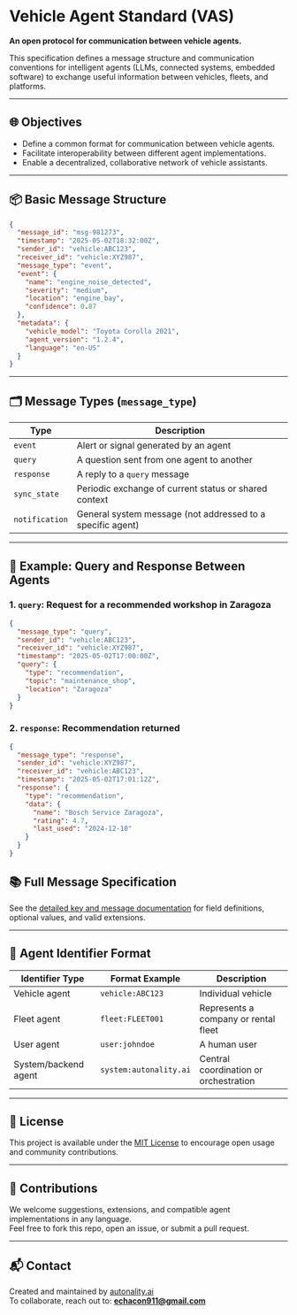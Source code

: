 # Vehicle Agent Standard (VAS)

**An open protocol for communication between vehicle agents.**

This specification defines a message structure and communication conventions for intelligent agents (LLMs, connected systems, embedded software) to exchange useful information between vehicles, fleets, and platforms.

---

## 🌐 Objectives

- Define a common format for communication between vehicle agents.
- Facilitate interoperability between different agent implementations.
- Enable a decentralized, collaborative network of vehicle assistants.

---

## 📦 Basic Message Structure

```json
{
  "message_id": "msg-981273",
  "timestamp": "2025-05-02T18:32:00Z",
  "sender_id": "vehicle:ABC123",
  "receiver_id": "vehicle:XYZ987",
  "message_type": "event",
  "event": {
    "name": "engine_noise_detected",
    "severity": "medium",
    "location": "engine_bay",
    "confidence": 0.87
  },
  "metadata": {
    "vehicle_model": "Toyota Corolla 2021",
    "agent_version": "1.2.4",
    "language": "en-US"
  }
}
```

---

## 🗂️ Message Types (`message_type`)

| Type            | Description                                              |
|------------------|----------------------------------------------------------|
| `event`          | Alert or signal generated by an agent                    |
| `query`          | A question sent from one agent to another                |
| `response`       | A reply to a `query` message                             |
| `sync_state`     | Periodic exchange of current status or shared context    |
| `notification`   | General system message (not addressed to a specific agent) |

---

## 🧾 Example: Query and Response Between Agents

### 1. `query`: Request for a recommended workshop in Zaragoza

```json
{
  "message_type": "query",
  "sender_id": "vehicle:ABC123",
  "receiver_id": "vehicle:XYZ987",
  "timestamp": "2025-05-02T17:00:00Z",
  "query": {
    "type": "recommendation",
    "topic": "maintenance_shop",
    "location": "Zaragoza"
  }
}
```

### 2. `response`: Recommendation returned

```json
{
  "message_type": "response",
  "sender_id": "vehicle:XYZ987",
  "receiver_id": "vehicle:ABC123",
  "timestamp": "2025-05-02T17:01:12Z",
  "response": {
    "type": "recommendation",
    "data": {
      "name": "Bosch Service Zaragoza",
      "rating": 4.7,
      "last_used": "2024-12-10"
    }
  }
}
```
## 📚 Full Message Specification

See the [detailed key and message documentation](docs/message-spec.md) for field definitions, optional values, and valid extensions.

---

## 🔐 Agent Identifier Format

| Identifier Type      | Format Example           | Description                            |
|----------------------|--------------------------|----------------------------------------|
| Vehicle agent        | `vehicle:ABC123`         | Individual vehicle                     |
| Fleet agent          | `fleet:FLEET001`         | Represents a company or rental fleet   |
| User agent           | `user:johndoe`           | A human user                           |
| System/backend agent | `system:autonality.ai`   | Central coordination or orchestration  |

---

## 📘 License

This project is available under the [MIT License](LICENSE) to encourage open usage and community contributions.

---

## 🤝 Contributions

We welcome suggestions, extensions, and compatible agent implementations in any language.  
Feel free to fork this repo, open an issue, or submit a pull request.

---

## 📬 Contact

Created and maintained by [autonality.ai](https://autonality.ai)  
To collaborate, reach out to: **echacon911@gmail.com**
